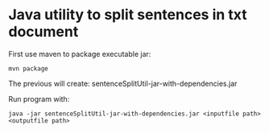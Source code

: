 Java utility to split sentences in txt document
=============================================

First use maven to package executable jar:

```
mvn package
```

The previous will create: sentenceSplitUtil-jar-with-dependencies.jar

Run program with:

```
java -jar sentenceSplitUtil-jar-with-dependencies.jar <inputfile path> <outputfile path>
```


